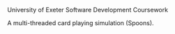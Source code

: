 University of Exeter Software Development Coursework

A multi-threaded card playing simulation (Spoons).
